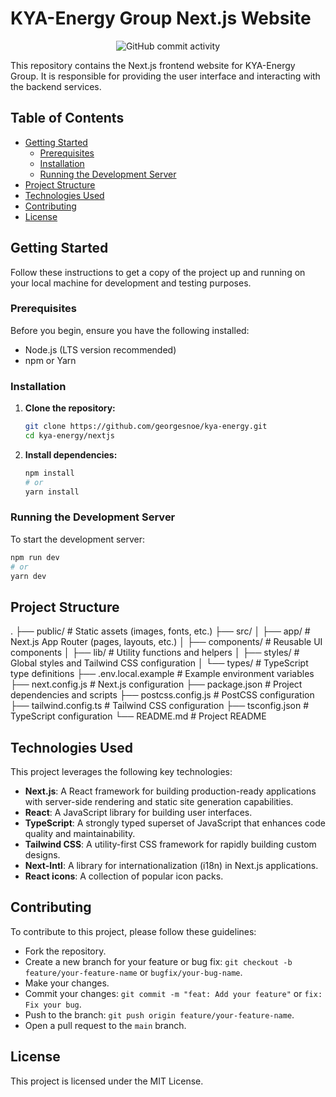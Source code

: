 # KYA-Energy Group Next.js Website

<!-- Add a section to show total commits on the project and center it -->
<p align="center">
  <img alt="GitHub commit activity" src="https://img.shields.io/github/commit-activity/t/georgesnoe/kya-energy">
</p>

This repository contains the Next.js frontend website for KYA-Energy Group. It is responsible for providing the user interface and interacting with the backend services.

## Table of Contents

- [Getting Started](#getting-started)
  - [Prerequisites](#prerequisites)
  - [Installation](#installation)
  - [Running the Development Server](#running-the-development-server)
- [Project Structure](#project-structure)
- [Technologies Used](#technologies-used)
- [Contributing](#contributing)
- [License](#license)

## Getting Started

Follow these instructions to get a copy of the project up and running on your local machine for development and testing purposes.

### Prerequisites

Before you begin, ensure you have the following installed:

- Node.js (LTS version recommended)
- npm or Yarn

### Installation

1. **Clone the repository:**

   ```bash
   git clone https://github.com/georgesnoe/kya-energy.git
   cd kya-energy/nextjs
   ```

2. **Install dependencies:**

   ```bash
   npm install
   # or
   yarn install
   ```

### Running the Development Server

To start the development server:

```bash
npm run dev
# or
yarn dev
```

## Project Structure

.
├── public/ # Static assets (images, fonts, etc.)
├── src/
│ ├── app/ # Next.js App Router (pages, layouts, etc.)
│ ├── components/ # Reusable UI components
│ ├── lib/ # Utility functions and helpers
│ ├── styles/ # Global styles and Tailwind CSS configuration
│ └── types/ # TypeScript type definitions
├── .env.local.example # Example environment variables
├── next.config.js # Next.js configuration
├── package.json # Project dependencies and scripts
├── postcss.config.js # PostCSS configuration
├── tailwind.config.ts # Tailwind CSS configuration
├── tsconfig.json # TypeScript configuration
└── README.md # Project README

## Technologies Used

This project leverages the following key technologies:

- **Next.js**: A React framework for building production-ready applications with server-side rendering and static site generation capabilities.
- **React**: A JavaScript library for building user interfaces.
- **TypeScript**: A strongly typed superset of JavaScript that enhances code quality and maintainability.
- **Tailwind CSS**: A utility-first CSS framework for rapidly building custom designs.
- **Next-Intl**: A library for internationalization (i18n) in Next.js applications.
- **React icons**: A collection of popular icon packs.

## Contributing

To contribute to this project, please follow these guidelines:

- Fork the repository.
- Create a new branch for your feature or bug fix: `git checkout -b feature/your-feature-name` or `bugfix/your-bug-name`.
- Make your changes.
- Commit your changes: `git commit -m "feat: Add your feature"` or `fix: Fix your bug`.
- Push to the branch: `git push origin feature/your-feature-name`.
- Open a pull request to the `main` branch.

## License

This project is licensed under the MIT License.
